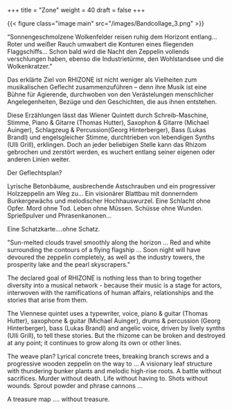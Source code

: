 +++
title = "Zone"
weight = 40
draft = false
+++

{{< figure class="image main" src="/images/Bandcollage_3.png" >}}


“Sonnengeschmolzene Wolkenfelder reisen ruhig dem Horizont entlang… Roter und weißer Rauch umwabert die Konturen eines fliegenden Flaggschiffs… Schon bald wird die Nacht den Zeppelin vollends verschlungen haben, ebenso die Industrietürme, den Wohlstandsee und die Wolkenkratzer.”

Das erklärte Ziel von RHIZONE ist nicht weniger als Vielheiten zum musikalischen Geflecht zusammenzuführen – denn ihre Musik ist eine Bühne für Agierende, durchwoben von den Verästelungen menschlicher Angelegenheiten, Bezüge und den Geschichten, die aus ihnen entstehen.

Diese Erzählungen lässt das Wiener Quintett durch Schreib-Maschine, Stimme, Piano & Gitarre (Thomas Hutter), Saxophon & Gitarre (Michael Auinger), Schlagzeug & Percussion(Georg Hinterberger), Bass (Lukas Brandl) und engelsgleicher Stimme, durchtrieben von lebendigen Synths (Ulli Grill), erklingen. Doch an jeder beliebigen Stelle kann das Rhizom gebrochen und zerstört werden, es wuchert entlang seiner eigenen oder anderen Linien weiter.

Der Geflechtsplan? 

Lyrische Betonbäume, ausbrechende Astschrauben und ein progressiver Holzzeppelin am Weg zu… Ein visionärer Blattbau mit donnerndem Bunkergewächs und melodischer Hochhauswurzel. Eine Schlacht ohne Opfer. Mord ohne Tod. Leben ohne Müssen. Schüsse ohne Wunden. Sprießpulver und Phrasenkanonen…

Eine Schatzkarte….ohne Schatz.

"Sun-melted clouds travel smoothly along the horizon ... Red and white surrounding the contours of a flying flagship ... Soon night will have devoured the zeppelin completely, as well as the industry towers, the prosperity lake and the pearl skyscrapers."

The declared goal of RHIZONE is nothing less than to bring together diversity into a musical network - because their music is a stage for actors, interwoven with the ramifications of human affairs, relationships and the stories that arise from them.

The Viennese quintet uses a typewriter, voice, piano & guitar (Thomas Hutter), saxophone & guitar (Michael Auinger), drums & percussion (Georg Hinterberger), bass (Lukas Brandl) and angelic voice, driven by lively synths  (Ulli Grill), to tell these stories. But the rhizome can be broken and destroyed at any point; it continues to grow along its own or other lines.

The weave plan? Lyrical concrete trees, breaking branch screws and a progressive wooden zeppelin on the way to ... A visionary leaf structure with thundering bunker plants and melodic high-rise roots. A battle without sacrifices. Murder without death. Life without having to. Shots without wounds. Sprout powder and phrase cannons ...

A treasure map .... without treasure.
